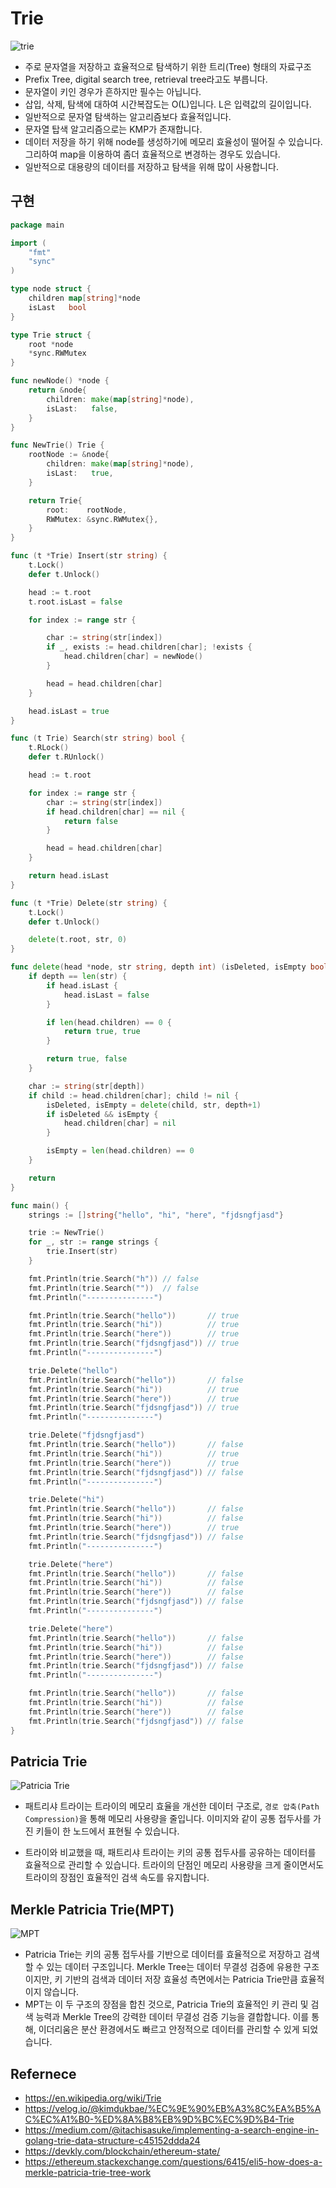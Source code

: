 # Trie
![trie](./trie.png)
- 주로 문자열을 저장하고 효율적으로 탐색하기 위한 트리(Tree) 형태의 자료구조
- Prefix Tree, digital search tree, retrieval tree라고도 부릅니다.
- 문자열이 키인 경우가 흔하지만 필수는 아닙니다.
- 삽입, 삭제, 탐색에 대하여 시간복잡도는 O(L)입니다. L은 입력값의 길이입니다.
- 일반적으로 문자열 탐색하는 알고리즘보다 효율적입니다.
- 문자열 탑색 알고리즘으로는 KMP가 존재합니다.
- 데이터 저장을 하기 위해 node를 생성하기에 메모리 효율성이 떨어질 수 있습니다. 그리하여 map을 이용하여 좀더 효율적으로 변경하는 경우도 있습니다.
- 일반적으로 대용량의 데이터를 저장하고 탐색을 위해 많이 사용합니다.

## 구현
```go
package main

import (
	"fmt"
	"sync"
)

type node struct {
	children map[string]*node
	isLast   bool
}

type Trie struct {
	root *node
	*sync.RWMutex
}

func newNode() *node {
	return &node{
		children: make(map[string]*node),
		isLast:   false,
	}
}

func NewTrie() Trie {
	rootNode := &node{
		children: make(map[string]*node),
		isLast:   true,
	}

	return Trie{
		root:    rootNode,
		RWMutex: &sync.RWMutex{},
	}
}

func (t *Trie) Insert(str string) {
	t.Lock()
	defer t.Unlock()

	head := t.root
	t.root.isLast = false

	for index := range str {

		char := string(str[index])
		if _, exists := head.children[char]; !exists {
			head.children[char] = newNode()
		}

		head = head.children[char]
	}

	head.isLast = true
}

func (t Trie) Search(str string) bool {
	t.RLock()
	defer t.RUnlock()

	head := t.root

	for index := range str {
		char := string(str[index])
		if head.children[char] == nil {
			return false
		}

		head = head.children[char]
	}

	return head.isLast
}

func (t *Trie) Delete(str string) {
	t.Lock()
	defer t.Unlock()

	delete(t.root, str, 0)
}

func delete(head *node, str string, depth int) (isDeleted, isEmpty bool) {
	if depth == len(str) {
		if head.isLast {
			head.isLast = false
		}

		if len(head.children) == 0 {
			return true, true
		}

		return true, false
	}

	char := string(str[depth])
	if child := head.children[char]; child != nil {
		isDeleted, isEmpty = delete(child, str, depth+1)
		if isDeleted && isEmpty {
			head.children[char] = nil
		}

		isEmpty = len(head.children) == 0
	}

	return
}

func main() {
	strings := []string{"hello", "hi", "here", "fjdsngfjasd"}

	trie := NewTrie()
	for _, str := range strings {
		trie.Insert(str)
	}

	fmt.Println(trie.Search("h")) // false
	fmt.Println(trie.Search(""))  // false
	fmt.Println("---------------")

	fmt.Println(trie.Search("hello"))       // true
	fmt.Println(trie.Search("hi"))          // true
	fmt.Println(trie.Search("here"))        // true
	fmt.Println(trie.Search("fjdsngfjasd")) // true
	fmt.Println("---------------")

	trie.Delete("hello")
	fmt.Println(trie.Search("hello"))       // false
	fmt.Println(trie.Search("hi"))          // true
	fmt.Println(trie.Search("here"))        // true
	fmt.Println(trie.Search("fjdsngfjasd")) // true
	fmt.Println("---------------")

	trie.Delete("fjdsngfjasd")
	fmt.Println(trie.Search("hello"))       // false
	fmt.Println(trie.Search("hi"))          // true
	fmt.Println(trie.Search("here"))        // true
	fmt.Println(trie.Search("fjdsngfjasd")) // false
	fmt.Println("---------------")

	trie.Delete("hi")
	fmt.Println(trie.Search("hello"))       // false
	fmt.Println(trie.Search("hi"))          // false
	fmt.Println(trie.Search("here"))        // true
	fmt.Println(trie.Search("fjdsngfjasd")) // false
	fmt.Println("---------------")

	trie.Delete("here")
	fmt.Println(trie.Search("hello"))       // false
	fmt.Println(trie.Search("hi"))          // false
	fmt.Println(trie.Search("here"))        // false
	fmt.Println(trie.Search("fjdsngfjasd")) // false
	fmt.Println("---------------")

	trie.Delete("here")
	fmt.Println(trie.Search("hello"))       // false
	fmt.Println(trie.Search("hi"))          // false
	fmt.Println(trie.Search("here"))        // false
	fmt.Println(trie.Search("fjdsngfjasd")) // false
	fmt.Println("---------------")

	fmt.Println(trie.Search("hello"))       // false
	fmt.Println(trie.Search("hi"))          // false
	fmt.Println(trie.Search("here"))        // false
	fmt.Println(trie.Search("fjdsngfjasd")) // false
}
```

## Patricia Trie
![Patricia Trie](./patricia-trie.png)
- 패트리샤 트라이는 트라이의 메모리 효율을 개선한 데이터 구조로, `경로 압축(Path Compression)`을 통해 메모리 사용량을 줄입니다. 이미지와 같이 공통 접두사를 가진 키들이 한 노드에서 표현될 수 있습니다.

- 트라이와 비교했을 때, 패트리샤 트라이는 키의 공통 접두사를 공유하는 데이터를 효율적으로 관리할 수 있습니다. 트라이의 단점인 메모리 사용량을 크게 줄이면서도 트라이의 장점인 효율적인 검색 속도를 유지합니다.


## Merkle Patricia Trie(MPT)
![MPT](./merkle-patricia-trie.png)
- Patricia Trie는 키의 공통 접두사를 기반으로 데이터를 효율적으로 저장하고 검색할 수 있는 데이터 구조입니다. Merkle Tree는 데이터 무결성 검증에 유용한 구조이지만, 키 기반의 검색과 데이터 저장 효율성 측면에서는 Patricia Trie만큼 효율적이지 않습니다.
- MPT는 이 두 구조의 장점을 합친 것으로, Patricia Trie의 효율적인 키 관리 및 검색 능력과 Merkle Tree의 강력한 데이터 무결성 검증 기능을 결합합니다. 이를 통해, 이더리움은 분산 환경에서도 빠르고 안정적으로 데이터를 관리할 수 있게 되었습니다.


## Refernece
- https://en.wikipedia.org/wiki/Trie
- https://velog.io/@kimdukbae/%EC%9E%90%EB%A3%8C%EA%B5%AC%EC%A1%B0-%ED%8A%B8%EB%9D%BC%EC%9D%B4-Trie
- https://medium.com/@itachisasuke/implementing-a-search-engine-in-golang-trie-data-structure-c45152ddda24
- https://devkly.com/blockchain/ethereum-state/
- https://ethereum.stackexchange.com/questions/6415/eli5-how-does-a-merkle-patricia-trie-tree-work